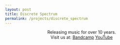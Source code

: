 ```yaml
---
layout: post
title: Discrete Spectrum
permalink: /projects/discrete_spectrum
---
```

<div align="center">
    Releasing music for over 10 years.
    <br>
    Visit us at:
    <a href="https://discretespectrum.bandcamp.com/">Bandcamp</a>
    <a href="https://www.youtube.com/channel/UC_M8pYklKAYFgLaHwEvq_7A">YouTube</a>

</div>